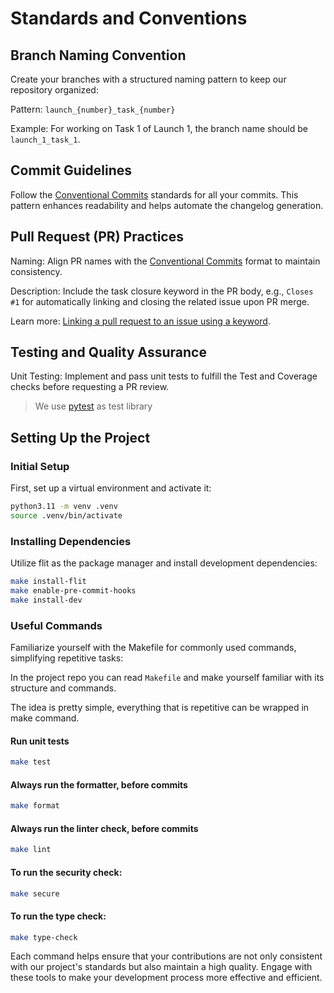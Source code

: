 # Standards and Conventions


## Branch Naming Convention
Create your branches with a structured naming pattern to keep our repository organized:

Pattern: `launch_{number}_task_{number}`

Example: For working on Task 1 of Launch 1, the branch name should be `launch_1_task_1`.

## Commit Guidelines
Follow the [Conventional Commits](https://www.conventionalcommits.org/en/v1.0.0/) standards for all your commits. This pattern enhances readability and helps automate the changelog generation.


## Pull Request (PR) Practices
Naming: Align PR names with the [Conventional Commits](https://www.conventionalcommits.org/en/v1.0.0/) format to maintain consistency.

Description: Include the task closure keyword in the PR body, e.g., `Closes #1` for automatically linking and closing the related issue upon PR merge.

Learn more: [Linking a pull request to an issue using a keyword](https://docs.github.com/en/issues/tracking-your-work-with-issues/linking-a-pull-request-to-an-issue#linking-a-pull-request-to-an-issue-using-a-keyword).

## Testing and Quality Assurance

Unit Testing: Implement and pass unit tests to fulfill the Test and Coverage checks before requesting a PR review.
> We use [pytest](https://docs.pytest.org/en/8.0.x/) as test library


## Setting Up the Project

### Initial Setup

First, set up a virtual environment and activate it:

``` bash
python3.11 -m venv .venv
source .venv/bin/activate
```

### Installing Dependencies

Utilize flit as the package manager and install development dependencies:

```bash
make install-flit
make enable-pre-commit-hooks
make install-dev
```

### Useful Commands
Familiarize yourself with the Makefile for commonly used commands, simplifying repetitive tasks:


In the project repo you can read `Makefile` and make yourself familiar with its structure and commands.

The idea is pretty simple, everything that is repetitive can be wrapped in make command.

#### Run unit tests

```bash
make test
```

#### **Always** run the formatter, before commits

```bash
make format
```

#### **Always** run the linter check, before commits

```bash
make lint
```

#### To run the security check:

```bash
make secure
```

#### To run the type check:

```bash
make type-check
```

Each command helps ensure that your contributions are not only consistent with our project's standards but also maintain a high quality. Engage with these tools to make your development process more effective and efficient.